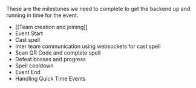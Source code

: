 These are the milestones we need to complete to get the backend up and running in time for the event.

- [[Team creation and joining]]
- Event Start
- Cast spell
- Inter team communication using websockets for cast spell
- Scan QR Code and complete spell
- Defeat bosses and progress
- Spell cooldown
- Event End
- Handling Quick Time Events


